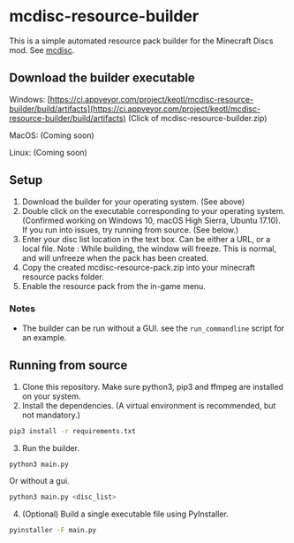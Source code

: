 mcdisc-resource-builder
======================

This is a simple automated resource pack builder for the Minecraft Discs mod. See [mcdisc](https://github.com/KEOTL/mcdisc).

## Download the builder executable
Windows: [https://ci.appveyor.com/project/keotl/mcdisc-resource-builder/build/artifacts](https://ci.appveyor.com/project/keotl/mcdisc-resource-builder/build/artifacts) (Click of mcdisc-resource-builder.zip)

MacOS: (Coming soon)

Linux: (Coming soon)

## Setup
1. Download the builder for your operating system. (See above)
2. Double click on the executable corresponding to your operating system. (Confirmed working on Windows 10, macOS High Sierra, Ubuntu 17.10). If you run into issues, try running from source. (See below.)
3. Enter your disc list location in the text box. Can be either a URL, or a local file. Note : While building, the window will freeze. This is normal, and will unfreeze when the pack has been created.
4. Copy the created mcdisc-resource-pack.zip into your minecraft resource packs folder.
5. Enable the resource pack from the in-game menu.

### Notes
- The builder can be run without a GUI. see the `run_commandline` script for an example.

## Running from source
1. Clone this repository. Make sure python3, pip3 and ffmpeg are installed on your system.
2. Install the dependencies. (A virtual environment is recommended, but not mandatory.)
```bash
pip3 install -r requirements.txt
```
3. Run the builder.
```bash
python3 main.py
```
Or without a gui. 
```bash
python3 main.py <disc_list>
```

4. (Optional) Build a single executable file using PyInstaller.
```bash
pyinstaller -F main.py
```
